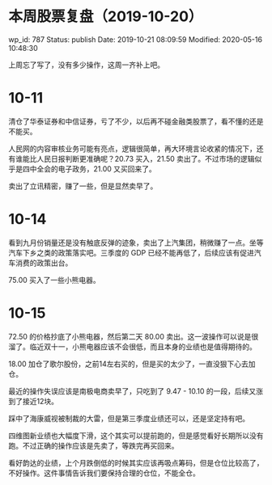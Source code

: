 # 本周股票复盘（2019-10-20）


wp_id: 787
Status: publish
Date: 2019-10-21 08:09:59
Modified: 2020-05-16 10:48:30


上周忘了写了，没有多少操作，这周一齐补上吧。

# 10-11

清仓了华泰证券和中信证券，亏了不少，以后再不碰金融类股票了，看不懂的还是不能买。

人民网的内容审核业务可能有亮点，逻辑很简单，再大环境言论收紧的情况下，还有谁能比人民日报判断更准确呢？20.73 买入，21.50 卖出了。不过市场的逻辑似乎是四中全会的电子政务，21.00 又买回来了。

卖出了立讯精密，赚了一些，但是显然卖早了。

# 10-14

看到九月份销量还是没有触底反弹的迹象，卖出了上汽集团，稍微赚了一点。坐等汽车下乡之类的政策落实吧。三季度的 GDP 已经不能再低了，后续应该有促进汽车消费的政策出台。

75.00 买入了一些小熊电器。

# 10-15

72.50 的价格抄底了小熊电器，然后第二天 80.00 卖出。这一波操作可以说是很溜了。临近双十一，小熊电器应该不会很低，而且本身的业绩也是值得期待的。

18.00 加仓了歌尔股份，之前14左右买的，但是买的太少了，一直没狠下心去加仓。

最近的操作失误应该是南极电商卖早了，只吃到了 9.47 - 10.10 的一段，后续又涨到了接近12块。

踩中了海康威视被制裁的大雷，但是第三季度业绩还可以，还是坚定持有吧。

四维图新业绩也大幅度下滑，这个其实可以提前跑的，但是感觉看好长期所以没有跑。不过正确的操作应该是先卖了，等跌完再买回来。

看好韵达的业绩，上个月跌倒低的时候其实应该再吸点筹码，但是仓位比较高了，不好操作。这件事情告诉我们要保持合理的仓位，不能全仓。